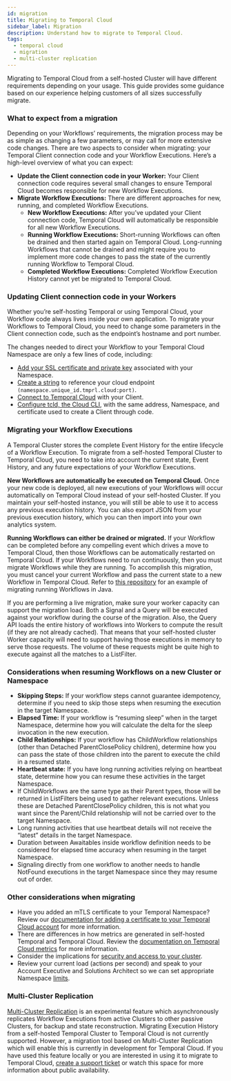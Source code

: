 ```yaml
---
id: migration
title: Migrating to Temporal Cloud
sidebar_label: Migration
description: Understand how to migrate to Temporal Cloud.
tags:
  - temporal cloud
  - migration
  - multi-cluster replication
---
```


Migrating to Temporal Cloud from a self-hosted Cluster will have different requirements depending on your usage.
This guide provides some guidance based on our experience helping customers of all sizes successfully migrate.

### What to expect from a migration

Depending on your Workflows’ requirements, the migration process may be as simple as changing a few parameters, or may call for more extensive code changes.
There are two aspects to consider when migrating: your Temporal Client connection code and your Workflow Executions.
Here’s a high-level overview of what you can expect:

- **Update the Client connection code in your Worker:** Your Client connection code requires several small changes to ensure Temporal Cloud becomes responsible for new Workflow Executions.
- **Migrate Workflow Executions:** There are different approaches for new, running, and completed Workflow Executions.
  - **New Workflow Executions:** After you’ve updated your Client connection code, Temporal Cloud will automatically be responsible for all new Workflow Executions.
  - **Running Workflow Executions:** Short-running Workflows can often be drained and then started again on Temporal Cloud. Long-running Workflows that cannot be drained and might require you to implement more code changes to pass the state of the currently running Workflow to Temporal Cloud.
  - **Completed Workflow Executions:** Completed Workflow Execution History cannot yet be migrated to Temporal Cloud. 

### Updating Client connection code in your Workers

Whether you’re self-hosting Temporal or using Temporal Cloud, your Workflow
code always lives inside your own application.
To migrate your Workflows to Temporal Cloud, you need to change some parameters in the Client connection code, such as the endpoint’s hostname and port number.

The changes needed to direct your Workflow to your Temporal Cloud
Namespace are only a few lines of code, including:

- [Add your SSL certificate and private key](/cloud/saml-intro) associated with your Namespace.
- [Create a string](/cloud/namespaces-intro) to reference your cloud endpoint `(namespace.unique_id.tmprl.cloud:port)`.
- [Connect to Temporal Cloud](/cloud/get-started) with your Client.
- [Configure tcld, the Cloud CLI](/cloud/tcld/index), with the same address, Namespace, and
  certificate used to create a Client through code.

### Migrating your Workflow Executions

A Temporal Cluster stores the complete Event History for the entire lifecycle of a
Workflow Execution.
To migrate from a self-hosted Temporal Cluster to Temporal Cloud, you need to take into account the current state, Event History, and any future expectations of your Workflow Executions.

**New Workflows are automatically be executed on Temporal Cloud.**
Once your new code is deployed, all new executions of your Workflows will occur automatically on Temporal Cloud instead of your self-hosted Cluster.
If you maintain your self-hosted instance, you will still be able to use it to access any previous execution history.
You can also export JSON from your previous execution history, which you can then import into your own analytics system.

**Running Workflows can either be drained or migrated.**
If your Workflow can be completed before any compelling event which drives a move to Temporal Cloud, then
those Workflows can be automatically restarted on Temporal Cloud.
If your Workflows need to run continuously, then you must migrate Workflows while they are running.
To accomplish this migration, you must cancel your current Workflow and pass the current state to a new Workflow in Temporal Cloud.
Refer to [this repository](https://github.com/temporalio/migration-example/blob/main/src/main/java/io/temporal/migration/example/README.md) for an example of migrating running Workflows in Java.

If you are performing a live migration, make sure your worker capacity can support the migration load.
Both a Signal and a Query will be executed against your workflow during the course of the migration.
Also, the Query API loads the entire history of workflows into Workers to compute the result (if they are not already cached).
That means that your self-hosted cluster Worker capacity will need to support having those executions in memory to serve those requests.
The volume of these requests might be quite high to execute against all the matches to a ListFilter.

### Considerations when resuming Workflows on a new Cluster or Namespace

- **Skipping Steps:** If your workflow steps cannot guarantee idempotency, determine if you need to skip those steps when resuming the execution in the target Namespace.
- **Elapsed Time:** If your workflow is “resuming sleep” when in the target Namespace, determine how you will calculate the delta for the sleep invocation in the new execution.
- **Child Relationships:** If your workflow has ChildWorkflow relationships (other than Detached ParentClosePolicy children), determine how you can pass the state of those children into the parent to execute the child in a resumed state.
- **Heartbeat state:** If you have long running activities relying on heartbeat state, determine how you can resume these activities in the target Namespace.
- If ChildWorkflows are the same type as their Parent types, those will be returned in ListFilters being used to gather relevant executions. Unless these are Detached ParentClosePolicy children, this is not what you want since the Parent/Child relationship will not be carried over to the target Namespace.
- Long running activities that use heartbeat details will not receive the “latest” details in the target Namespace.
- Duration between Awaitables inside workflow definition needs to be considered for elapsed time accuracy when resuming in the target Namespace.
- Signaling directly from one workflow to another needs to handle NotFound executions in the target Namespace since they may resume out of order.

### Other considerations when migrating

- Have you added an mTLS certificate to your Temporal Namespace? Review our [documentation for adding a certificate to your Temporal Cloud account](/cloud/certificates-intro) for more information.
- There are differences in how metrics are generated in self-hosted Temporal and Temporal Cloud. Review the [documentation on Temporal Cloud metrics](/cloud/metrics-intro) for more information.
- Consider the implications for [security and access to your cluster](/cloud/security-cloud-intro).
- Review your current load (actions per second) and speak to your Account Executive and Solutions Architect so we can set appropriate Namespace [limits](/cloud/limits).

### Multi-Cluster Replication

[Multi-Cluster Replication](/self-hosted/what-is-multi-cluster-replication) is an experimental feature which asynchronously replicates Workflow Executions from active Clusters to other passive Clusters, for backup and state reconstruction.
Migrating Execution History from a self-hosted Temporal Cluster to Temporal Cloud is not currently supported.
However, a migration tool based on Multi-Cluster Replication which will enable this is currently in development for Temporal Cloud.
If you have used this feature locally or you are interested in using it to migrate to Temporal Cloud, [create a support ticket](https://docs.temporal.io/cloud/support) or watch this space for more information about public availability.
